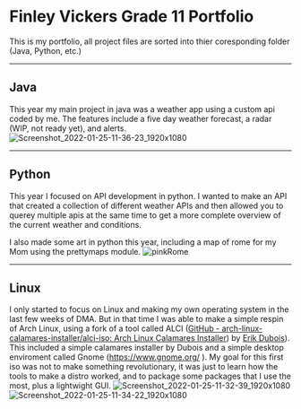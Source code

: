 # Finley Vickers Grade 11 Portfolio

This is my portfolio, all project files are sorted into thier coresponding folder (Java, Python, etc.)

---

## Java

This year my main project in java was a weather app using a custom api coded by me. The features include a five day weather forecast, a radar (WIP, not ready yet), and alerts. 
![Screenshot_2022-01-25-11-36-23_1920x1080](https://user-images.githubusercontent.com/47485594/151047073-771c910c-7f9d-471b-bd48-5668faa3f8b3.png)

---

## Python

This year I focused on API development in python. I wanted to make an API that created a collection of different weather APIs and then allowed you to querey multiple apis at the same time to get a more complete overview of the current weather and conditions. 

I also made some art in python this year, including a map of rome for my Mom using the prettymaps module. 
![pinkRome](https://user-images.githubusercontent.com/47485594/151046347-73f6e580-fabb-4b50-bf71-9b9f390e7288.png)

---

## Linux

I only started to focus on Linux and making my own operating system in the last few weeks of DMA. But in that time I was able to make a simple respin of Arch Linux, using a fork of a tool called ALCI ([GitHub - arch-linux-calamares-installer/alci-iso: Arch Linux Calamares Installer](https://github.com/arch-linux-calamares-installer/alci-iso)) by [Erik Dubois](https://github.com/erikdubois)). This included a simple calamares installer by Dubois and a simple desktop enviroment called Gnome (https://www.gnome.org/ ). My goal for this first iso was not to make something revolutionary, it was just to learn how the tools to make a distro worked, and to package some packages that I use the most, plus a lightwight GUI. 
![Screenshot_2022-01-25-11-32-39_1920x1080](https://user-images.githubusercontent.com/47485594/151046605-3ebb71b5-de7d-402b-b8ee-b0ac3efa7257.png)
![Screenshot_2022-01-25-11-34-22_1920x1080](https://user-images.githubusercontent.com/47485594/151046788-8c98dc94-43ab-4745-bbed-8ecb2ad79426.png)
